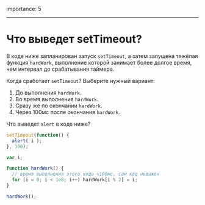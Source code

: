 importance: 5

---

# Что выведет setTimeout?

В коде ниже запланирован запуск `setTimeout`, а затем запущена тяжёлая функция `hardWork`, выполнение которой занимает более долгое время, чем интервал до срабатывания таймера.

Когда сработает `setTimeout`? Выберите нужный вариант:

1. До выполнения `hardWork`.
2. Во время выполнения `hardWork`.
3. Сразу же по окончании `hardWork`.
4. Через 100мс после окончания `hardWork`.

Что выведет `alert` в коде ниже?

```js
setTimeout(function() {
  alert( i );
}, 100);

var i;

function hardWork() {
  // время выполнения этого кода >100мс, сам код неважен
  for (i = 0; i < 1e8; i++) hardWork[i % 2] = i;
}

hardWork();
```

